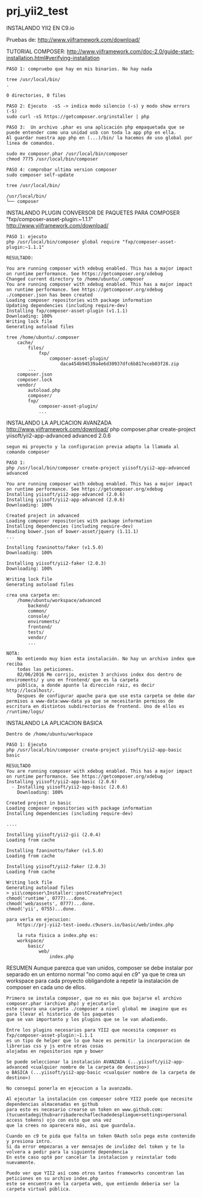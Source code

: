 # prj_yii2_test
INSTALANDO YII2 EN C9.io

Pruebas de: http://www.yiiframework.com/download/


TUTORIAL COMPOSER:
    http://www.yiiframework.com/doc-2.0/guide-start-installation.html#verifying-installation

    PASO 1: compruebo que hay en mis binarios. No hay nada
    
    tree /usr/local/bin/
    .
    
    0 directories, 0 files
    
    PASO 2: Ejecuto  -sS -> indica modo silencio (-s) y modo show errors (-S)
    sudo curl -sS https://getcomposer.org/installer | php
    
    PASO 3:  Un archivo .phar es una aplicación php empaquetada que se puede entender como una unidad usb con toda la app php en ella.
    Al guardar nuestra app php en (...)/bin/ la hacemos de uso global por linea de comandos.
    
    sudo mv composer.phar /usr/local/bin/composer
    chmod 7775 /usr/local/bin/composer 

    PASO 4: comprobar ultima version composer
    sudo composer self-update

    tree /usr/local/bin/
    
    /usr/local/bin/
    └── composer
    
INSTALANDO PLUGIN CONVERSOR DE PAQUETES PARA COMPOSER "fxp/composer-asset-plugin:~1.1.1"
    http://www.yiiframework.com/download/
    
    PASO 1: ejecuto
    php /usr/local/bin/composer global require "fxp/composer-asset-plugin:~1.1.1"
    
    RESULTADO:
    
    You are running composer with xdebug enabled. This has a major impact on runtime performance. See https://getcomposer.org/xdebug
    Changed current directory to /home/ubuntu/.composer
    You are running composer with xdebug enabled. This has a major impact on runtime performance. See https://getcomposer.org/xdebug
    ./composer.json has been created
    Loading composer repositories with package information
    Updating dependencies (including require-dev)
    Installing fxp/composer-asset-plugin (v1.1.1)
    Downloading: 100%         
    Writing lock file
    Generating autoload files

    tree /home/ubuntu/.composer
        cache/
            files/
                fxp/
                    composer-asset-plugin/
                        daca454b94539a4e6d30937dfc6b817eceb03f28.zip
            ...
        composer.json
        composer.lock
        vendor/
            autoload.php
            composer/
            fxp/
                composer-asset-plugin/
                ...
                
INSTALANDO LA APLICACION AVANZADA 
    http://www.yiiframework.com/download/
    php composer.phar create-project yiisoft/yii2-app-advanced advanced 2.0.6
    
    segun mi proyecto y la configuracion previa adapto la llamada al comando composer
    
    PASO 1: 
    php /usr/local/bin/composer create-project yiisoft/yii2-app-advanced advanced
    
    You are running composer with xdebug enabled. This has a major impact on runtime performance. See https://getcomposer.org/xdebug
    Installing yiisoft/yii2-app-advanced (2.0.6)
    Installing yiisoft/yii2-app-advanced (2.0.6)
    Downloading: 100%         
    
    Created project in advanced
    Loading composer repositories with package information
    Installing dependencies (including require-dev)
    Reading bower.json of bower-asset/jquery (1.11.1)
    ...
    
    Installing fzaninotto/faker (v1.5.0)
    Downloading: 100%         

    Installing yiisoft/yii2-faker (2.0.3)
    Downloading: 100%         

    Writing lock file
    Generating autoload files    

    crea una carpeta en:
        /home/ubuntu/workspace/advanced
            backend/
            common/
            console/
            enviroments/
            frontend/
            tests/
            vendor/
            ...
        
    NOTA:
        No entiendo muy bien esta instalación. No hay un archivo index que reciba
        todas las peticiones.
        02/06/2016 Me corrijo, existen 3 archivos index dos dentro de enviroments/ y uno en frontend/ que es la carpeta
        pública, a donde apunte la dirección raiz, es decir http://localhost/.
        Despues de configurar apache para que use esta carpeta se debe dar permisos a www-data:www-data ya que se necesitarán permisos de escritura en distintos subdirectorios de frontend. Uno de ellos es /runtime/logs/
        
INSTALANDO LA APLICACION BASICA  

    Dentro de /home/ubuntu/workspace
    
    PASO 1: Ejecuto
    php /usr/local/bin/composer create-project yiisoft/yii2-app-basic basic
    
    RESULTADO
    You are running composer with xdebug enabled. This has a major impact on runtime performance. See https://getcomposer.org/xdebug
    Installing yiisoft/yii2-app-basic (2.0.6)
      - Installing yiisoft/yii2-app-basic (2.0.6)
        Downloading: 100%         
    
    Created project in basic
    Loading composer repositories with package information
    Installing dependencies (including require-dev)
    
    ....
    
    Installing yiisoft/yii2-gii (2.0.4)
    Loading from cache
    
    Installing fzaninotto/faker (v1.5.0)
    Loading from cache
    
    Installing yiisoft/yii2-faker (2.0.3)
    Loading from cache

    Writing lock file
    Generating autoload files
    > yii\composer\Installer::postCreateProject
    chmod('runtime', 0777)...done.
    chmod('web/assets', 0777)...done.
    chmod('yii', 0755)...done.
    
    para verla en ejecucion:
        https://prj-yii2-test-ioedu.c9users.io/basic/web/index.php
        
        la ruta fisica a index.php es:
        workspace/
            basic/
                web/
                    index.php
                
RESUMEN
    Aunque parezca que van unidos, composer se debe instalar por separado en un entorno normal "no como aqui en c9" ya que
    te crea un workspace para cada proyecto obligandote a repetir la instalación de composer en cada uno de ellos.
    
    Primero se instala composer, que no es más que bajarse el archivo composer.phar (archivo php) y ejecutarlo
    este creara una carpeta ./composer a nivel global me imagino que es para llevar el historico de los paquetes
    que se van importanto y los plugins que se le van añadiendo.
    
    Entre los plugins necesarios para YII2 que necesita composer es fxp/composer-asset-plugin:~1.1.1
    es un tipo de helper que lo que hace es permitir la incorporacion de librerias css y js entre otras cosas
    alojadas en repositorios npm y bower
    
    Se puede seleccionar la instalación AVANZADA (...yiisoft/yii2-app-advanced <cualquier nombre de la carpeta de destino>) 
    o BÁSICA (...yiisoft/yii2-app-basic <cualquier nombre de la carpeta de destino>)
    
    No conseguí ponerla en ejecucion a la avanzada.
    
    Al ejecutar la instalación con composer sobre YII2 puede que necesite dependencias almacenadas en github
    para esto es necesario crearse un token en www.github.com:
    (tucuentadegithub>arribaderechaflechadedespliegue>settings>personal access tokens) ojo con esto que una vez
    que la crees no aparecera más, asi que guardala.
    
    Cuando en c9 te pida que falta un token 0Auth solo pega este contenido y presiona intro.
    Si da error empezaras a ver mensajes de invlidez del token y te lo volvera a pedir para la siguiente dependencia
    En este caso opté por cancelar la instalacion y reinstalar todo nuevamente.
    
    Puedo ver que YII2 así como otros tantos frameworks concentran las peticiones en su archivo index.php
    este se encuentra en la carpeta web, que entiendo deberia ser la carpeta virtual pública.
    
    
    
    
    
    
